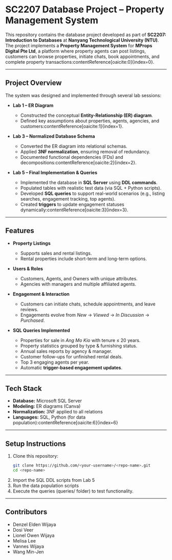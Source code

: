 # SC2207 Database Project – Property Management System  

This repository contains the database project developed as part of **SC2207: Introduction to Databases** at **Nanyang Technological University (NTU)**.  
The project implements a **Property Management System** for **MProps Digital Pte Ltd**, a platform where property agents can post listings, customers can browse properties, initiate chats, book appointments, and complete property transactions:contentReference[oaicite:0]{index=0}.  

---

## Project Overview  

The system was designed and implemented through several lab sessions:  

- **Lab 1 – ER Diagram**  
  - Constructed the conceptual **Entity-Relationship (ER) diagram**.  
  - Defined key assumptions about properties, agents, agencies, and customers:contentReference[oaicite:1]{index=1}.  

- **Lab 3 – Normalized Database Schema**  
  - Converted the ER diagram into relational schemas.  
  - Applied **3NF normalization**, ensuring removal of redundancy.  
  - Documented functional dependencies (FDs) and decompositions:contentReference[oaicite:2]{index=2}.  

- **Lab 5 – Final Implementation & Queries**  
  - Implemented the database in **SQL Server** using **DDL commands**.  
  - Populated tables with realistic test data (via SQL + Python scripts).  
  - Developed **SQL queries** to support real-world scenarios (e.g., listing searches, engagement tracking, top agents).  
  - Created **triggers** to update engagement statuses dynamically:contentReference[oaicite:3]{index=3}.  

---

## Features  

- **Property Listings**  
  - Supports sales and rental listings.  
  - Rental properties include short-term and long-term options.  

- **Users & Roles**  
  - Customers, Agents, and Owners with unique attributes.  
  - Agencies with managers and multiple affiliated agents.  

- **Engagement & Interaction**  
  - Customers can initiate chats, schedule appointments, and leave reviews.  
  - Engagements evolve from *New* → *Viewed* → *In Discussion* → *Purchased*.  

- **SQL Queries Implemented**
  - Properties for sale in *Ang Mo Kio* with tenure ≤ 20 years.  
  - Property statistics grouped by type & furnishing status.  
  - Annual sales reports by agency & manager.  
  - Customer follow-ups for unfinished rental deals.  
  - Top 3 engaging agents per year.  
  - Automatic **trigger-based engagement updates**.  

---

## Tech Stack  

- **Database:** Microsoft SQL Server  
- **Modeling:** ER diagrams (Canva)  
- **Normalization:** 3NF applied to all relations  
- **Languages:** SQL, Python (for data population):contentReference[oaicite:6]{index=6}  

---

## Setup Instructions  

1. Clone this repository:  
   ```bash
   git clone https://github.com/<your-username>/<repo-name>.git
   cd <repo-name>
2. Import the SQL DDL scripts from Lab 5
3. Run the data population scripts
4. Execute the queries (queries/ folder) to test functionality.

---

## Contributors
- Denzel Elden Wijaya
- Dosi Veer
- Lionel Owen Wijaya
- Melisa Lee
- Vannes Wijaya
- Wang Min-Jen
